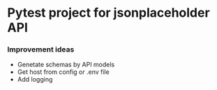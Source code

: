 # Pytest project for jsonplaceholder API

### Improvement ideas
- Genetate schemas by API models
- Get host from config or .env file
- Add logging

